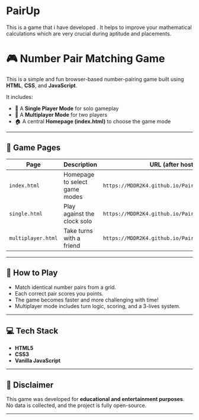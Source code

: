 # PairUp
This is a game that i have developed . It helps to improve your mathematical calculations which are very crucial during aptitude and placements.

# 🎮 Number Pair Matching Game

This is a simple and fun browser-based number-pairing game built using **HTML**, **CSS**, and **JavaScript**.

It includes:
- 🧠 A **Single Player Mode** for solo gameplay
- 🤝 A **Multiplayer Mode** for two players
- 🏠 A central **Homepage (index.html)** to choose the game mode

---

## 🧩 Game Pages

| Page            | Description                      | URL (after hosting)                                |
|-----------------|----------------------------------|-----------------------------------------------------|
| `index.html`    | Homepage to select game modes    | `https://MDDR2K4.github.io/PairUp/`    |
| `single.html`   | Play against the clock solo      | `https://MDDR2K4.github.io/PairUp/single.html` |
| `multiplayer.html` | Take turns with a friend       | `https://MDDR2K4.github.io/PairUp/multiplayer.html` |

---

## 🚀 How to Play

- Match identical number pairs from a grid.
- Each correct pair scores you points.
- The game becomes faster and more challenging with time!
- Multiplayer mode includes turn logic, scoring, and a 3-lives system.

---

## 💻 Tech Stack

- **HTML5**
- **CSS3**
- **Vanilla JavaScript**

---

## 📢 Disclaimer

This game was developed for **educational and entertainment purposes**. No data is collected, and the project is fully open-source.

---
